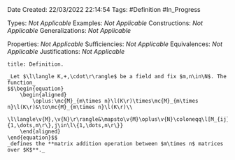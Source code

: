<br />
<br />

Date Created: 22/03/2022 22:14:54
Tags: #Definition #In_Progress

Types: _Not Applicable_
Examples: _Not Applicable_
Constructions: _Not Applicable_
Generalizations: _Not Applicable_

Properties: _Not Applicable_
Sufficiencies: _Not Applicable_
Equivalences: _Not Applicable_
Justifications: _Not Applicable_

``` ad-Definition
title: Definition.

_Let $\l\langle K,+,\cdot\r\rangle$ be a field and fix $m,n\in\N$. The function_
$$\begin{equation}
    \begin{aligned}
        \oplus:\mc{M}_{m\times n}\l(K\r)\times\mc{M}_{m\times n}\l(K\r)&\to\mc{M}_{m\times n}\l(K\r)\\
        \l\langle\v{M},\v{N}\r\rangle&\mapsto\v{M}\oplus\v{N}\coloneqq\l[M_{ij}+N_{ij}\r]_{i\in\l\{1,\dots,m\r\},j\in\l\{1,\dots,n\r\}}
    \end{aligned}
\end{equation}$$
_defines the **matrix addition operation between $m\times n$ matrices over $K$**._

```
